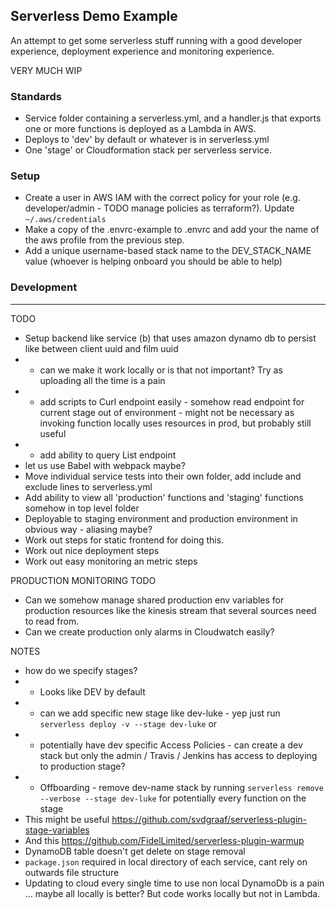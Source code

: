 ## Serverless Demo Example

An attempt to get some serverless stuff running with a good developer experience, deployment experience and monitoring experience.

VERY MUCH WIP

### Standards

- Service folder containing a serverless.yml, and a handler.js that exports one or more functions is deployed as a Lambda in AWS.
- Deploys to 'dev' by default or whatever is in serverless.yml
- One 'stage' or Cloudformation stack per serverless service.

### Setup

- Create a user in AWS IAM with the correct policy for your role (e.g. developer/admin - TODO manage policies as terraform?). Update
`~/.aws/credentials`
- Make a copy of the .envrc-example to .envrc and add your the name of the aws profile from the previous step.
- Add a unique username-based stack name to the DEV_STACK_NAME value (whoever is helping onboard you should be able to help)

### Development

-----

TODO

- Setup backend like service (b) that uses amazon dynamo db to persist like between client uuid and film uuid
- - can we make it work locally or is that not important? Try as uploading all the time is a pain
- - add scripts to Curl endpoint easily - somehow read endpoint for current stage out of environment - might not be necessary as invoking function locally uses resources in prod, but probably still useful
- - add ability to query List endpoint
- let us use Babel with webpack maybe?
- Move individual service tests into their own folder, add include and exclude lines to serverless.yml
- Add ability to view all 'production' functions and 'staging' functions somehow in top level folder
- Deployable to staging environment and production environment in obvious way - aliasing maybe?
- Work out steps for static frontend for doing this.
- Work out nice deployment steps
- Work out easy monitoring an metric steps

PRODUCTION MONITORING TODO

- Can we somehow manage shared production env variables for production resources like the kinesis stream that several sources need to read from.
- Can we create production only alarms in Cloudwatch easily?

NOTES

- how do we specify stages?
- - Looks like DEV by default
- - can we add specific new stage like dev-luke - yep just run `serverless deploy -v --stage dev-luke` or
- - potentially have dev specific Access Policies - can create a dev stack but only the admin / Travis / Jenkins has access to deploying to production stage?
- - Offboarding - remove dev-name stack by running `serverless remove --verbose --stage dev-luke` for potentially every function on the stage
- This might be useful https://github.com/svdgraaf/serverless-plugin-stage-variables
- And this https://github.com/FidelLimited/serverless-plugin-warmup
- DynamoDB table doesn't get delete on stage removal
- `package.json` required in local directory of each service, cant rely on outwards file structure
- Updating to cloud every single time to use non local DynamoDb is a pain ... maybe all locally is better? But code works locally but not in Lambda.
